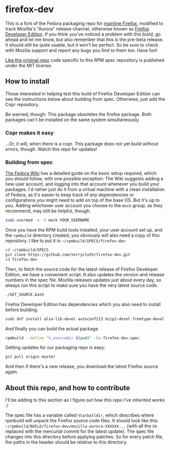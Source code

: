 firefox-dev
===========

This is a fork of the Fedora packaging repo for
[mainline Firefox](http://pkgs.fedoraproject.org/cgit/firefox.git/),
modified to track Mozilla's "Aurora" release channel, otherwise known as
[Firefox Developer Edition](https://www.mozilla.org/firefox/developer/).
If you think you've noticed a problem with this build, go ahead and let me know,
but also remember that this is the pre-beta release. It should still be quite
usable, but it won't be perfect. So be sure to check with Mozilla support and
report any bugs you find to them too. Have fun!

[Like the original repo](https://fedoraproject.org/wiki/Licensing:Main#License_of_Fedora_SPEC_Files)
code specific to this RPM spec repository is published under the MIT license.



## How to install

Those interested in helping test this build of Firefox Developer Edition can
see the instructions below about building from spec. Otherwise, just add the
Copr repository.

Be warned, though: This package obsoletes the firefox package. Both packages
can't be installed on the same system simultaneously.


### Copr makes it easy

...Or, it will, when there is a copr. This package does not yet build without
errors, though. Watch this repo for updates!


### Building from spec

[The Fedora Wiki](https://fedoraproject.org/wiki/How_to_create_an_RPM_package#Preparing_your_system)
has a detailed guide on the basic setup required, which you should follow, with
one possible exception: The Wiki suggests adding a new user account, and logging
into that account whenever you build your packages. I'd rather just do it from a
virtual machine with a clean installation of Fedora, as it's easier to keep
track of any dependencies or configurations you might need to add on top of the
base OS. But it's up to you. Adding whichever user account you choose to the
`mock` group, as they recommend, may still be helpful, though.

``` bash
sudo usermod -a -G mock YOUR_USERNAME
```

Once you have the RPM build tools installed, your user account set up, and the
`rpmbuild` directory created, you obviously will also need a copy of this
repository. I like to put it in `~/rpmbuild/SPECS/firefox-dev`

``` bash
cd ~/rpmbuild/SPECS
git clone https://github.com/terrycloth/firefox-dev.git
cd firefox-dev
```

Then, to fetch the source code for the latest release of Firefox Developer
Edition, we have a convenient script. It also updates the version and release
numbers in the spec file. Mozilla releases updates just about every day, so
always run this script to make sure you have the very latest source code.

``` bash
./GET_SOURCE.bash
```

Firefox Developer Edition has dependencies which you also need to install before
building.

``` bash
sudo dnf install alsa-lib-devel autoconf213 bzip2-devel freetype-devel gcc-c++ GConf2-devel GConf2-devel gstreamer1-devel gstreamer1-plugins-base-devel gtk2-devel gtk3-devel hunspell-devel ImageMagick krb5-devel libcurl-devel libffi-devel libicu-devel libIDL-devel libjpeg-devel libnotify-devel libpng-devel libvpx-devel libXrender-devel libXt-devel mesa-libGL-devel nspr-devel nss-devel nss-static pango-devel pulseaudio-libs-devel sqlite-devel startup-notification-devel yasm zlib-devel
```

And finally you can build the actual package.

``` bash
rpmbuild --define "%_sourcedir $(pwd)" -ba firefox-dev.spec
```

Getting updates for our packaging repo is easy:

``` bash
git pull origin master
```

And then if there's a new release, you download the latest Firefox source
again.



## About this repo, and how to contribute

I'll be adding to this section as I figure out *how this repo I've inherited
works* :/

The spec file has a variable called `%tarballdir`, which describes where
rpmbuild will unpack the Firefox source code files. It should look like this:
`~/rpmbuild/BUILD/firefox-dev/mozilla-aurora-XXXXXX...` (with all the `X`s
replaced with the mercurial commit for the latest update). The spec file changes
into this directory before applying patches. So for every patch file, the paths
in the header should be relative to this directory.
